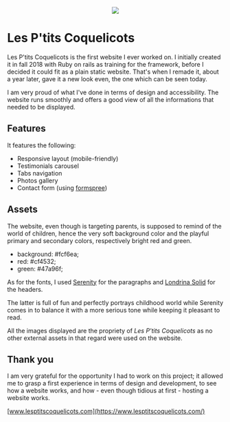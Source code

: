 <p align="center">
  <img src="https://www.lesptitscoquelicots.com/assets/images/logo.png">
</p>

# Les P'tits Coquelicots

Les P'tits Coquelicots is the first website I ever worked on. I initially created it in fall 2018 with Ruby on rails as training for the framework, before I decided it could fit as a plain static website. That's when I remade it, about a year later, gave it a new look even, the one which can be seen today.

I am very proud of what I've done in terms of design and accessibility. The website runs smoothly and offers a good view of all the informations that needed to be displayed.

## Features

It features the following:

 - Responsive layout (mobile-friendly)
 - Testimonials carousel
 - Tabs navigation
 - Photos gallery
 - Contact form (using [formspree](https://formspree.io/))

## Assets

The website, even though is targeting parents, is supposed to remind of the world of children, hence the very soft background color and the playful primary and secondary colors, respectively bright red and green.

- background: #fcf6ea;
- red: #cf4532;
- green: #47a96f;

As for the fonts, I used [Serenity](https://fonts.adobe.com/fonts/serenity) for the paragraphs and [Londrina Solid](https://fonts.google.com/specimen/Londrina+Solid) for the headers.

The latter is full of fun and perfectly portrays childhood world while Serenity comes in to balance it with a more serious tone while keeping it pleasant to read.

All the images displayed are the propriety of *Les P'tits Coquelicots* as no other external assets in that regard were used on the website.

## Thank you

I am very grateful for the opportunity I had to work on this project; it allowed me to grasp a first experience in terms of design and development, to see how a website works, and how - even though tidious at first - hosting a website works.

[www.lesptitscoquelicots.com](https://www.lesptitscoquelicots.com/)
